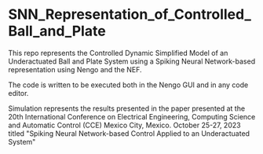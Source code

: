 # SNN_Representation_of_Controlled_Ball_and_Plate
This repo represents the Controlled Dynamic Simplified Model of an Underactuated Ball and Plate System using a Spiking Neural Network-based representation using Nengo and the NEF.

The code is written to be executed both in the Nengo GUI and in any code editor.

Simulation represents the results presented in the paper presented at the 20th International Conference on Electrical Engineering, Computing Science and Automatic Control (CCE) Mexico City, Mexico. October 25-27, 2023 titled "Spiking Neural Network-based Control Applied to an Underactuated System"
